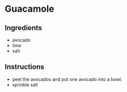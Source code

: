 # Guacamole
## Ingredients
* avocado
* lime
* salt
## Instructions
* peel the avocados and put one avocado into a bowl.
* sprinkle salt

